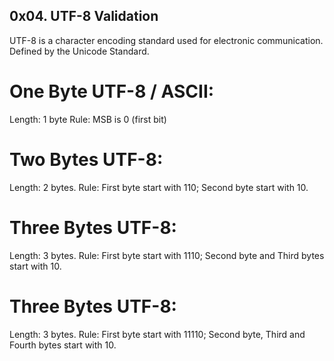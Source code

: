 ## 0x04. UTF-8 Validation

UTF-8 is a character encoding standard used for electronic communication. Defined by the Unicode Standard.

# One Byte UTF-8 / ASCII:
Length: 1 byte
Rule: MSB is 0 (first bit)

# Two Bytes UTF-8:
Length: 2 bytes.
Rule: First byte start with 110; Second byte start with 10.

# Three Bytes UTF-8:
Length: 3 bytes.
Rule: First byte start with 1110; Second byte and Third bytes start with 10.

# Three Bytes UTF-8:
Length: 3 bytes.
Rule: First byte start with 11110; Second byte, Third and Fourth bytes start with 10.